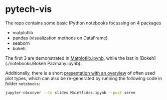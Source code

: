 # pytech-vis

The repo contains some basic IPython notebooks focussing on 4 packages
- matplotlib
- pandas (visualization methods on DataFrame)
- seaborn
- bokeh

The first 3 are demonstrated in [Matplotlib.ipynb](./notebooks/Matplotlib.ipynb), while the last in [Bokeh](./notebooks/Bokeh Pazmany.ipynb).

Additionally, there is a short [presentation with an overview](./notebooks/MainSlides.slides.html) of often used plot types, which can also be re-generated by running the following code in folder `notebooks`:
```bash
jupyter-nbconver --to slides MainSlides.ipynb --post serve
```
